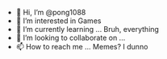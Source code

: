 - 👋 Hi, I’m @pong1088
- 👀 I’m interested in Games
- 🌱 I’m currently learning ... Bruh, everything
- 💞️ I’m looking to collaborate on ...
- 📫 How to reach me ... Memes? I dunno

<!---
pong1088/pong1088 is a ✨ special ✨ repository because its `README.md` (this file) appears on your GitHub profile.
You can click the Preview link to take a look at your changes.
--->
